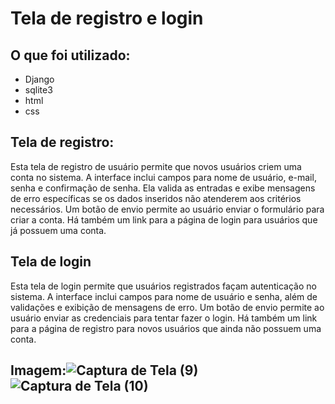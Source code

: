 # Tela de registro e login

## O que foi utilizado:
- Django
- sqlite3
- html
- css
  

## Tela de registro:
Esta tela de registro de usuário permite que novos usuários criem uma conta no sistema.
A interface inclui campos para nome de usuário, e-mail, senha e confirmação de senha.
Ela valida as entradas e exibe mensagens de erro específicas se os dados inseridos não atenderem aos critérios necessários.
Um botão de envio permite ao usuário enviar o formulário para criar a conta.
Há também um link para a página de login para usuários que já possuem uma conta.

## Tela de login
Esta tela de login permite que usuários registrados façam autenticação no sistema.
A interface inclui campos para nome de usuário e senha, além de validações e exibição de mensagens de erro.
Um botão de envio permite ao usuário enviar as credenciais para tentar fazer o login.
Há também um link para a página de registro para novos usuários que ainda não possuem uma conta.

## Imagem:![Captura de Tela (9)](https://github.com/user-attachments/assets/f2649e76-c4f8-4617-abd1-bb795aec4778)![Captura de Tela (10)](https://github.com/user-attachments/assets/15879992-e19b-4e79-a45e-8b6ba3a60461)

